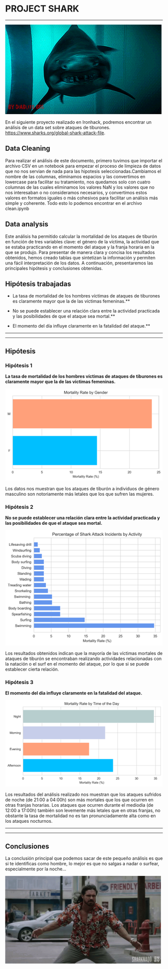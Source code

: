 # PROJECT SHARK

---

![](imagenes/shark1.gif)

En el siguiente proyecto realizado en Ironhack, podremos encontrar un análisis de un data set sobre ataques de tiburones. https://www.sharks.org/global-shark-attack-file.

## Data Cleaning

Para realizar el análisis de este documento, primero tuvimos que importar el archivo CSV en un notebook para empezar el proceso de limpieza de datos que no nos servian de nada para las hipotesis seleccionadas.Cambiamos el nombre de las columnas, eliminamos espacios y las convertimos en lowercase para facilitar su tratamiento, nos quedamos solo con cuatro columnas de las cuales eliminamos los valores NaN y los valores que no nos interesaban o no consideramos necesarios, y convertimos estos valores en formatos iguales o más cohesivos para facilitar un análisis más simple y coherente. Todo esto lo podemos encontrar en el archivo clean.ipynb

## Data analysis

Este análisis ha permitido calcular la mortalidad de los ataques de tiburón en función de tres variables clave: el género de la víctima, la actividad que se estaba practicando en el momento del ataque y la franja horaria en la que se produjo. Para presentar de manera clara y concisa los resultados obtenidos, hemos creado tablas que sintetizan la información y permiten una fácil interpretación de los datos. A continuación, presentaremos las principales hipótesis y conclusiones obtenidas.

## Hipótesis trabajadas

- La tasa de mortalidad de los hombres víctimas de ataques de tiburones es claramente mayor que la de las víctimas femeninas.**

- No se puede establecer una relación clara entre la actividad practicada y las posibilidades de que el ataque sea mortal.**

- El momento del día influye claramente en la fatalidad del ataque.**


---
---

## Hipótesis

### Hipótesis 1

**La tasa de mortalidad de los hombres víctimas de ataques de tiburones es claramente mayor que la de las víctimas femeninas.**

![](imagenes/gender.png)

Los datos nos muestran que los ataques de tiburón a individuos de género masculino son notoriamente más letales que los que sufren las mujeres.   


### Hipótesis 2

**No se puede establecer una relación clara entre la actividad practicada y las posibilidades de que el ataque sea mortal.**

![](imagenes/activity.png)

Los resultados obtenidos indican que la mayoría de las víctimas mortales de ataques de tiburón se encontraban realizando actividades relacionadas con la natación o el surf en el momento del ataque, por lo que si se puede establecer cierta relación.


### Hipótesis 3

**El momento del día influye claramente en la fatalidad del ataque.**

![](imagenes/time.png)

Los resultados del análisis realizado nos muestran que los ataques sufridos de noche (de 21:00 a 04:00h) son más mortales que los que ocurren en otras franjas horarias. Los ataques que ocurren durante el mediodia (de 12:00 a 17:00h) también son levemente más letales que en otras franjas, no obstante la tasa de mortalidad no es tan pronunciadamente alta como en los ataques nocturnos.

---
---

## Conclusiones

La conclusión principal que podemos sacar de este pequeño análisis es que si te identificas como hombre, lo mejor es que no salgas a nadar o surfear, especialmente por la noche...

![](imagenes/sharknado.gif)


![]()